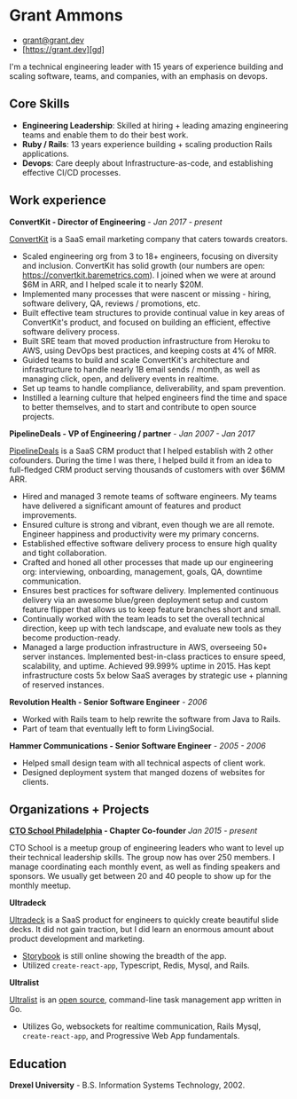 # Grant Ammons

* grant@grant.dev
* [https://grant.dev][gd]

I'm a technical engineering leader with 15 years of experience building and scaling software, teams, and companies, with an emphasis on devops. 

## Core Skills

* **Engineering Leadership**: Skilled at hiring + leading amazing engineering teams and enable them to do their best work.
* **Ruby / Rails**: 13 years experience building + scaling production Rails applications.
* **Devops**:  Care deeply about Infrastructure-as-code, and establishing effective CI/CD processes.

## Work experience

**ConvertKit - Director of Engineering** - *Jan 2017 - present*

[ConvertKit][ck] is a SaaS email marketing company that caters towards creators.

* Scaled engineering org from 3 to 18+ engineers, focusing on diversity and inclusion. ConvertKit has solid growth (our numbers are open: https://convertkit.baremetrics.com). I joined when we were at around $6M in ARR, and I helped scale it to nearly $20M.
* Implemented many processes that were nascent or missing - hiring, software delivery, QA, reviews / promotions, etc.
* Built effective team structures to provide continual value in key areas of ConvertKit's product, and focused on building an efficient, effective software delivery process.
* Built SRE team that moved production infrastructure from Heroku to AWS, using DevOps best practices, and keeping costs at 4% of MRR.
* Guided teams to build and scale ConvertKit's architecture and infrastructure to handle nearly 1B email sends / month, as well as managing click, open, and delivery events in realtime.
* Set up teams to handle compliance, deliverability, and spam prevention.
* Instilled a learning culture that helped engineers find the time and space to better themselves, and to start and contribute to open source projects.


**PipelineDeals - VP of Engineering / partner** - *Jan 2007 - Jan 2017*

[PipelineDeals][pd] is a SaaS CRM product that I helped establish with 2 other cofounders.  During the time I was there, I helped build it from an idea to full-fledged CRM product serving thousands of customers with over $6MM ARR.

* Hired and managed 3 remote teams of software engineers.  My teams have delivered a significant amount of features and product improvements.
* Ensured culture is strong and vibrant, even though we are all remote.  Engineer happiness and productivity were my primary concerns.
* Established effective software delivery process to ensure high quality and tight collaboration. 
* Crafted and honed all other processes that made up our engineering org: interviewing, onboarding, management, goals, QA, downtime communication.
* Ensures best practices for software delivery.  Implemented continuous delivery via an awesome blue/green deployment setup and custom feature flipper that allows us to keep feature branches short and small.
* Continually worked with the team leads to set the overall technical direction, keep up with tech landscape, and evaluate new tools as they become production-ready.
* Managed a large production infrastructure in AWS, overseeing 50+ server instances.  Implemented best-in-class practices to ensure speed, scalability, and uptime.   Achieved 99.999% uptime in 2015.  Has kept infrastructure costs 5x below SaaS averages by strategic use + planning of reserved instances.

**Revolution Health - Senior Software Engineer** - *2006*

* Worked with Rails team to help rewrite the software from Java to Rails.
* Part of team that eventually left to form LivingSocial.

**Hammer Communications - Senior Software Engineer** - *2005 - 2006*

* Helped small design team with all technical aspects of client work.
* Designed deployment system that manged dozens of websites for clients.

## Organizations + Projects

**[CTO School Philadelphia][cto] - Chapter Co-founder** *Jan 2015 - present*

CTO School is a meetup group of engineering leaders who want to level up their technical leadership skills.  The group now has over 250 members.  I manage coordinating each monthly event, as well as finding speakers and sponsors.   We usually get between 20 and 40 people to show up for the monthly meetup.

**Ultradeck**

[Ultradeck][ud] is a SaaS product for engineers to quickly create beautiful slide decks. It did not gain traction, but I did learn an enormous amount about product development and marketing.

* [Storybook][uds] is still online showing the breadth of the app.
* Utilized `create-react-app`, Typescript, Redis, Mysql, and Rails.

**Ultralist**

[Ultralist][ul] is an [open source][ulo], command-line task management app written in Go.

* Utilizes Go, websockets for realtime communication, Rails Mysql, `create-react-app`, and Progressive Web App fundamentals.

## Education

**Drexel University** - B.S. Information Systems Technology, 2002.

[ck]: https://convertkit.com
[pd]: https://pipelinedeals.com
[cto]: https://www.meetup.com/cto-connection-philadelphia/
[ud]: https://ultradeck.co/
[uds]: https://stories.ultradeck.co/
[ul]: https://ultralist.io
[ulo]: https://github.com/ultralist
[gd]: https://grant.dev
